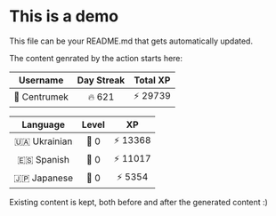 # This is a demo

This file can be your README.md that gets automatically updated.

The content genrated by the action starts here:

<!--START_SECTION:duolingoStats-->
<!-- Automatically generated with https://github.com/centrumek/duolingo-readme-stats-->

| Username | Day Streak | Total XP |
|:---:|:---:|:---:|
| 👤 Centrumek | 🔥 621 | ⚡ 29739 |

| Language | Level | XP |
|:---:|:---:|:---:|
| 🇺🇦 Ukrainian | 👑 0 | ⚡ 13368 |
| 🇪🇸 Spanish | 👑 0 | ⚡ 11017 |
| 🇯🇵 Japanese | 👑 0 | ⚡ 5354 |

<!--END_SECTION:duolingoStats-->

Existing content is kept, both before and after the generated content :)